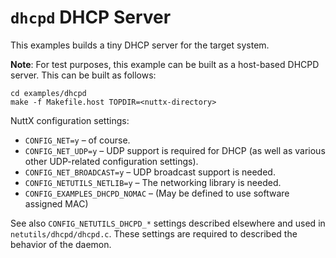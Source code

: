 # `dhcpd` DHCP Server

This examples builds a tiny DHCP server for the target system.

**Note**: For test purposes, this example can be built as a host-based
DHCPD server. This can be built as follows:

    cd examples/dhcpd
    make -f Makefile.host TOPDIR=<nuttx-directory>

NuttX configuration settings:

  - `CONFIG_NET=y` – of course.
  - `CONFIG_NET_UDP=y` – UDP support is required for DHCP (as well as
    various other UDP-related configuration settings).
  - `CONFIG_NET_BROADCAST=y` – UDP broadcast support is needed.
  - `CONFIG_NETUTILS_NETLIB=y` – The networking library is needed.
  - `CONFIG_EXAMPLES_DHCPD_NOMAC` – (May be defined to use software
    assigned MAC)

See also `CONFIG_NETUTILS_DHCPD_*` settings described elsewhere and used
in `netutils/dhcpd/dhcpd.c`. These settings are required to described
the behavior of the daemon.
